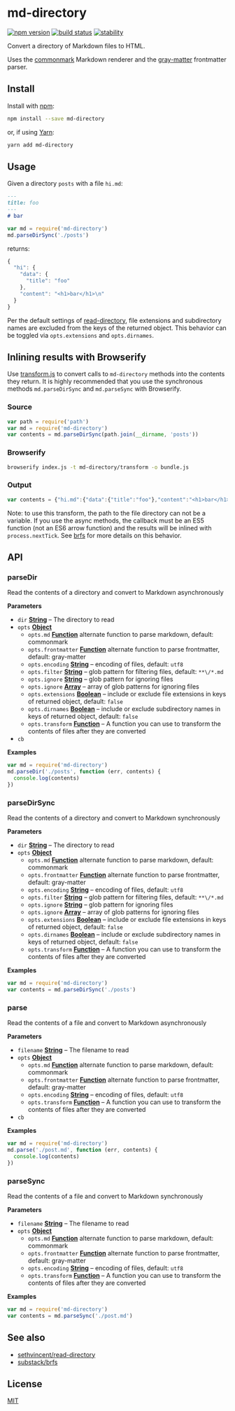 # md-directory

[![npm version](https://img.shields.io/npm/v/md-directory.svg?style=flat-square)](https://npmjs.org/package/md-directory) [![build status](https://img.shields.io/travis/s3ththompson/md-directory/master.svg?style=flat-square)](https://travis-ci.org/s3ththompson/md-directory) [![stability](https://img.shields.io/badge/stability-experimental-orange.svg?style=flat-square)](https://nodejs.org/api/documentation.html#documentation_stability_index)

Convert a directory of Markdown files to HTML.

Uses the [commonmark](https://github.com/jgm/commonmark.js) Markdown renderer and the [gray-matter](https://github.com/jonschlinkert/gray-matter) frontmatter parser.

## Install

Install with [npm](https://github.com/npm/npm):

```sh
npm install --save md-directory
```

or, if using [Yarn](https://github.com/yarnpkg/yarn):

```sh
yarn add md-directory
```

## Usage

Given a directory `posts` with a file `hi.md`:

```md
---
title: foo
---
# bar
```

```javascript
var md = require('md-directory')
md.parseDirSync('./posts')
```

returns:

```js
{
  "hi": {
    "data": {
      "title": "foo"
    },
    "content": "<h1>bar</h1>\n"
  }
}
```

Per the default settings of [read-directory](https://github.com/sethvincent/read-directory), file extensions and subdirectory names are excluded from the keys of the returned object. This behavior can be toggled via `opts.extensions` and `opts.dirnames`.

## Inlining results with Browserify

Use [transform.js](transform.js) to convert calls to `md-directory` methods into the contents they return. It is highly recommended that you use the synchronous methods `md.parseDirSync` and `md.parseSync` with Browserify.

### Source

```js
var path = require('path')
var md = require('md-directory')
var contents = md.parseDirSync(path.join(__dirname, 'posts'))
```

### Browserify

```sh
browserify index.js -t md-directory/transform -o bundle.js 
```

### Output

```js
var contents = {"hi.md":{"data":{"title":"foo"},"content":"<h1>bar</h1>\n"}};
```

Note: to use this transform, the path to the file directory can not be a variable. If you use the async methods, the callback must be an ES5 function (not an ES6 arrow function) and the results will be inlined with `process.nextTick`. See [brfs](https://github.com/substack/brfs#async) for more details on this behavior.

## API

<!-- Generated by documentation.js. Update this documentation by updating the source code. -->

### parseDir

Read the contents of a directory and convert to Markdown asynchronously

**Parameters**

-   `dir` **[String](https://developer.mozilla.org/en-US/docs/Web/JavaScript/Reference/Global_Objects/String)** – The directory to read
-   `opts` **[Object](https://developer.mozilla.org/en-US/docs/Web/JavaScript/Reference/Global_Objects/Object)** 
    -   `opts.md` **[Function](https://developer.mozilla.org/en-US/docs/Web/JavaScript/Reference/Statements/function)** alternate function to parse markdown, default: commonmark
    -   `opts.frontmatter` **[Function](https://developer.mozilla.org/en-US/docs/Web/JavaScript/Reference/Statements/function)** alternate function to parse frontmatter, default: gray-matter
    -   `opts.encoding` **[String](https://developer.mozilla.org/en-US/docs/Web/JavaScript/Reference/Global_Objects/String)** – encoding of files, default: `utf8`
    -   `opts.filter` **[String](https://developer.mozilla.org/en-US/docs/Web/JavaScript/Reference/Global_Objects/String)** – glob pattern for filtering files, default: `**\/*.md`
    -   `opts.ignore` **[String](https://developer.mozilla.org/en-US/docs/Web/JavaScript/Reference/Global_Objects/String)** – glob pattern for ignoring files
    -   `opts.ignore` **[Array](https://developer.mozilla.org/en-US/docs/Web/JavaScript/Reference/Global_Objects/Array)** – array of glob patterns for ignoring files
    -   `opts.extensions` **[Boolean](https://developer.mozilla.org/en-US/docs/Web/JavaScript/Reference/Global_Objects/Boolean)** – include or exclude file extensions in keys of returned object, default: `false`
    -   `opts.dirnames` **[Boolean](https://developer.mozilla.org/en-US/docs/Web/JavaScript/Reference/Global_Objects/Boolean)** – include or exclude subdirectory names in keys of returned object, default: `false`
    -   `opts.transform` **[Function](https://developer.mozilla.org/en-US/docs/Web/JavaScript/Reference/Statements/function)** – A function you can use to transform the contents of files after they are converted
-   `cb`  

**Examples**

```javascript
var md = require('md-directory')
md.parseDir('./posts', function (err, contents) {
  console.log(contents)
})
```

### parseDirSync

Read the contents of a directory and convert to Markdown synchronously

**Parameters**

-   `dir` **[String](https://developer.mozilla.org/en-US/docs/Web/JavaScript/Reference/Global_Objects/String)** – The directory to read
-   `opts` **[Object](https://developer.mozilla.org/en-US/docs/Web/JavaScript/Reference/Global_Objects/Object)** 
    -   `opts.md` **[Function](https://developer.mozilla.org/en-US/docs/Web/JavaScript/Reference/Statements/function)** alternate function to parse markdown, default: commonmark
    -   `opts.frontmatter` **[Function](https://developer.mozilla.org/en-US/docs/Web/JavaScript/Reference/Statements/function)** alternate function to parse frontmatter, default: gray-matter
    -   `opts.encoding` **[String](https://developer.mozilla.org/en-US/docs/Web/JavaScript/Reference/Global_Objects/String)** – encoding of files, default: `utf8`
    -   `opts.filter` **[String](https://developer.mozilla.org/en-US/docs/Web/JavaScript/Reference/Global_Objects/String)** – glob pattern for filtering files, default: `**\/*.md`
    -   `opts.ignore` **[String](https://developer.mozilla.org/en-US/docs/Web/JavaScript/Reference/Global_Objects/String)** – glob pattern for ignoring files
    -   `opts.ignore` **[Array](https://developer.mozilla.org/en-US/docs/Web/JavaScript/Reference/Global_Objects/Array)** – array of glob patterns for ignoring files
    -   `opts.extensions` **[Boolean](https://developer.mozilla.org/en-US/docs/Web/JavaScript/Reference/Global_Objects/Boolean)** – include or exclude file extensions in keys of returned object, default: `false`
    -   `opts.dirnames` **[Boolean](https://developer.mozilla.org/en-US/docs/Web/JavaScript/Reference/Global_Objects/Boolean)** – include or exclude subdirectory names in keys of returned object, default: `false`
    -   `opts.transform` **[Function](https://developer.mozilla.org/en-US/docs/Web/JavaScript/Reference/Statements/function)** – A function you can use to transform the contents of files after they are converted

**Examples**

```javascript
var md = require('md-directory')
var contents = md.parseDirSync('./posts')
```

### parse

Read the contents of a file and convert to Markdown asynchronously

**Parameters**

-   `filename` **[String](https://developer.mozilla.org/en-US/docs/Web/JavaScript/Reference/Global_Objects/String)** – The filename to read
-   `opts` **[Object](https://developer.mozilla.org/en-US/docs/Web/JavaScript/Reference/Global_Objects/Object)** 
    -   `opts.md` **[Function](https://developer.mozilla.org/en-US/docs/Web/JavaScript/Reference/Statements/function)** alternate function to parse markdown, default: commonmark
    -   `opts.frontmatter` **[Function](https://developer.mozilla.org/en-US/docs/Web/JavaScript/Reference/Statements/function)** alternate function to parse frontmatter, default: gray-matter
    -   `opts.encoding` **[String](https://developer.mozilla.org/en-US/docs/Web/JavaScript/Reference/Global_Objects/String)** – encoding of files, default: `utf8`
    -   `opts.transform` **[Function](https://developer.mozilla.org/en-US/docs/Web/JavaScript/Reference/Statements/function)** – A function you can use to transform the contents of files after they are converted
-   `cb`  

**Examples**

```javascript
var md = require('md-directory')
md.parse('./post.md', function (err, contents) {
  console.log(contents)
})
```

### parseSync

Read the contents of a file and convert to Markdown synchronously

**Parameters**

-   `filename` **[String](https://developer.mozilla.org/en-US/docs/Web/JavaScript/Reference/Global_Objects/String)** – The filename to read
-   `opts` **[Object](https://developer.mozilla.org/en-US/docs/Web/JavaScript/Reference/Global_Objects/Object)** 
    -   `opts.md` **[Function](https://developer.mozilla.org/en-US/docs/Web/JavaScript/Reference/Statements/function)** alternate function to parse markdown, default: commonmark
    -   `opts.frontmatter` **[Function](https://developer.mozilla.org/en-US/docs/Web/JavaScript/Reference/Statements/function)** alternate function to parse frontmatter, default: gray-matter
    -   `opts.encoding` **[String](https://developer.mozilla.org/en-US/docs/Web/JavaScript/Reference/Global_Objects/String)** – encoding of files, default: `utf8`
    -   `opts.transform` **[Function](https://developer.mozilla.org/en-US/docs/Web/JavaScript/Reference/Statements/function)** – A function you can use to transform the contents of files after they are converted

**Examples**

```javascript
var md = require('md-directory')
var contents = md.parseSync('./post.md')
```

## See also

-   [sethvincent/read-directory](https://github.com/sethvincent/read-directory)
-   [substack/brfs](https://github.com/substack/brfs)

## License

[MIT](LICENSE.md)
